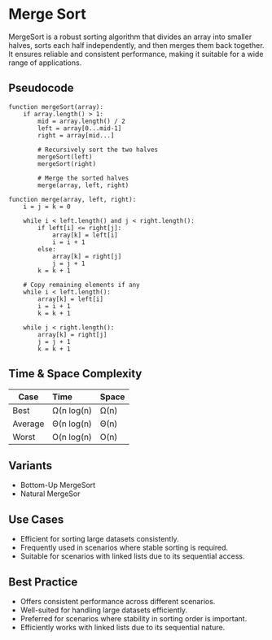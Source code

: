 # Merge Sort
MergeSort is a robust sorting algorithm that divides an array into smaller halves, sorts each half independently, and then merges them back together. It ensures reliable and consistent performance, making it suitable for a wide range of applications.  

## Pseudocode
```plaintext
function mergeSort(array):
	if array.length() > 1:
		mid = array.length() / 2
		left = array[0...mid-1]
		right = array[mid...]

		# Recursively sort the two halves
		mergeSort(left)
		mergeSort(right)

		# Merge the sorted halves
		merge(array, left, right)

function merge(array, left, right):
	i = j = k = 0

	while i < left.length() and j < right.length():
		if left[i] <= right[j]:
			array[k] = left[i]
			i = i + 1
		else:
			array[k] = right[j]
			j = j + 1
		k = k + 1

	# Copy remaining elements if any
	while i < left.length():
		array[k] = left[i]
		i = i + 1
		k = k + 1

	while j < right.length():
		array[k] = right[j]
		j = j + 1
		k = k + 1
```

## Time & Space Complexity
|Case    |Time            |Space |
|--------|:---------------|:-----|
|Best    |Ω(n log(n)      |Ω(n)  |
|Average |Θ(n log(n)      |Θ(n)  |
|Worst   |O(n log(n)      |O(n)  |

## Variants
- Bottom-Up MergeSort
- Natural MergeSor
  
## Use Cases
- Efficient for sorting large datasets consistently.
- Frequently used in scenarios where stable sorting is required.
- Suitable for scenarios with linked lists due to its sequential access.

## Best Practice
- Offers consistent performance across different scenarios.
- Well-suited for handling large datasets efficiently.
- Preferred for scenarios where stability in sorting order is important.
- Efficiently works with linked lists due to its sequential nature.